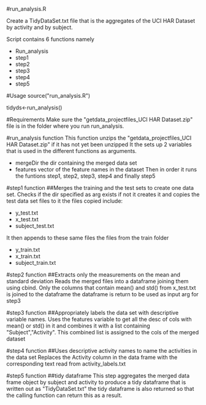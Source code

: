 #run_analysis.R

Create a TidyDataSet.txt file that is the aggregates of the UCI HAR Dataset by activity and by subject.

Script contains 6 functions namely

* Run_analysis
* step1
* step2
* step3
* step4
* step5



#Usage
source("run_analysis.R")

tidyds<-run_analysis()

#Requirements
Make sure the "getdata_projectfiles_UCI HAR Dataset.zip" file is in the folder where you run 
run_analysis.



#run_analysis function
This function unzips the  "getdata_projectfiles_UCI HAR Dataset.zip" if it has not yet been unzipped
It the sets up 2 variables that is used in the different functions as arguments.

*  mergeDir 
		the dir containing the merged data set
*   features
		vector of the feature names in the dataset
Then in order it runs the funtions
step1, step2, step3, step4 and finally step5

#step1 function
##Merges the training and the test sets to create one data set.
Checks if the dir specified as arg exists
if not it creates it and copies the test data set files to it
the files copied include:

*  y_test.txt
*  x_test.txt
*  subject_test.txt

It then appends to these same files the files from the train folder

*  y_train.txt
*  x_train.txt
*  subject_train.txt

#step2 function
##Extracts only the measurements on the mean and standard deviation 
Reads the merged files into a dataframe joining them using cbind.
Only the columns that contain mean() and std() from x_test.txt is joined to the dataframe
the dataframe is return to be used as input arg for step3
 
#step3 function
##Appropriately labels the data set with descriptive variable names.
Uses the features variable to get all the desc of cols with mean() or std() in it and combines it with a list containing "Subject","Activity". This combined list is assigned
to the cols of the merged dataset

#step4 function
##Uses descriptive activity names to name the activities in the data set
Replaces the Activity column in the data frame with the corresponding text read from
activity_labels.txt

#step5 function
##tidy dataframe
This step aggregates the merged data frame object by subject and activity to produce a tidy dataframe that is written out as "TidyDataSet.txt" the tidy dataframe is also returned so that the calling function can return this as a result.








